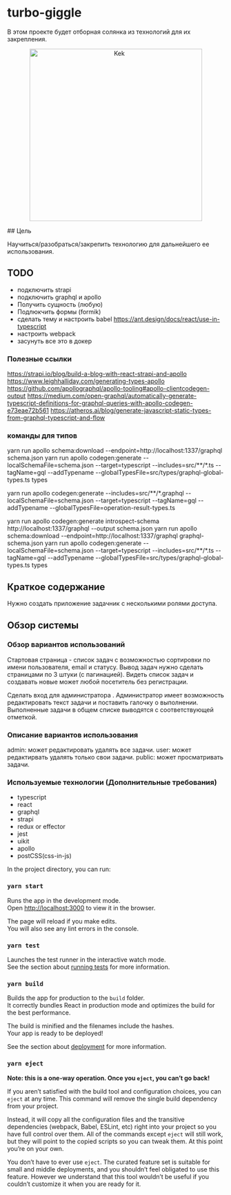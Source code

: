 # turbo-giggle
В этом проекте будет отборная солянка из технологий для их закрепления.
<p align="center">
   <img src="https://pbs.twimg.com/media/ES0MiVVXkAE_v-f?format=jpg&name=small" width="400" alt="Kek" />
</p>
## Цель

Научиться/разобраться/закрепить технологию для дальнейшего ее использования.

## TODO
+  подключить strapi
+ подключить graphql и apollo
+ Получить сущность (любую)
+ Подлюкчить формы (formik)
+ сделать тему и настроить babel https://ant.design/docs/react/use-in-typescript
+ настроить webpack
+ засунуть все это в докер

### Полезные ссылки 
https://strapi.io/blog/build-a-blog-with-react-strapi-and-apollo
 https://www.leighhalliday.com/generating-types-apollo
 https://github.com/apollographql/apollo-tooling#apollo-clientcodegen-output
 https://medium.com/open-graphql/automatically-generate-typescript-definitions-for-graphql-queries-with-apollo-codegen-e73eae72b561
 https://atheros.ai/blog/generate-javascript-static-types-from-graphql-typescript-and-flow
### команды для типов
yarn run apollo schema:download --endpoint=http://localhost:1337/graphql schema.json
 yarn run apollo codegen:generate --localSchemaFile=schema.json --target=typescript --includes=src/**/*.ts --tagName=gql --addTypename --globalTypesFile=src/types/graphql-global-types.ts types


yarn run apollo codegen:generate --includes=src/**/*.graphql --localSchemaFile=schema.json --target=typescript --tagName=gql --addTypename --globalTypesFile=operation-result-types.ts

yarn run apollo codegen:generate introspect-schema http://localhost:1337/graphql --output schema.json
 yarn run apollo schema:download --endpoint=http://localhost:1337/graphql graphql-schema.json
 yarn run apollo codegen:generate --localSchemaFile=schema.json --target=typescript --includes=src/**/*.ts --tagName=gql --addTypename --globalTypesFile=src/types/graphql-global-types.ts types
## Краткое содержание

Нужно создать приложение задачник с несколькими ролями доступа.

## Обзор системы

### Обзор вариантов использований

Стартовая страница - список задач с возможностью сортировки по имени пользователя, email и статусу. Вывод задач нужно сделать страницами по 3 штуки (с пагинацией). Видеть список задач и создавать новые может любой посетитель без регистрации.

Сделать вход для администратора . Администратор имеет возможность редактировать текст задачи и поставить галочку о выполнении. Выполненные задачи в общем списке выводятся с соответствующей отметкой.

### Описание вариантов использования

admin: может редактировать удалять все задачи.
user: может редактирвать удалять только свои задачи.
public: может просматривать задачи.


### Используемые технологии (Дополнительные требования)
- typescript
- react
- graphql
- strapi
- redux or effector
- jest
- uikit
- apollo
- postCSS(css-in-js)



In the project directory, you can run:

### `yarn start`

Runs the app in the development mode.<br />
Open [http://localhost:3000](http://localhost:3000) to view it in the browser.

The page will reload if you make edits.<br />
You will also see any lint errors in the console.

### `yarn test`

Launches the test runner in the interactive watch mode.<br />
See the section about [running tests](https://facebook.github.io/create-react-app/docs/running-tests) for more information.

### `yarn build`

Builds the app for production to the `build` folder.<br />
It correctly bundles React in production mode and optimizes the build for the best performance.

The build is minified and the filenames include the hashes.<br />
Your app is ready to be deployed!

See the section about [deployment](https://facebook.github.io/create-react-app/docs/deployment) for more information.

### `yarn eject`

**Note: this is a one-way operation. Once you `eject`, you can’t go back!**

If you aren’t satisfied with the build tool and configuration choices, you can `eject` at any time. This command will remove the single build dependency from your project.

Instead, it will copy all the configuration files and the transitive dependencies (webpack, Babel, ESLint, etc) right into your project so you have full control over them. All of the commands except `eject` will still work, but they will point to the copied scripts so you can tweak them. At this point you’re on your own.

You don’t have to ever use `eject`. The curated feature set is suitable for small and middle deployments, and you shouldn’t feel obligated to use this feature. However we understand that this tool wouldn’t be useful if you couldn’t customize it when you are ready for it.

